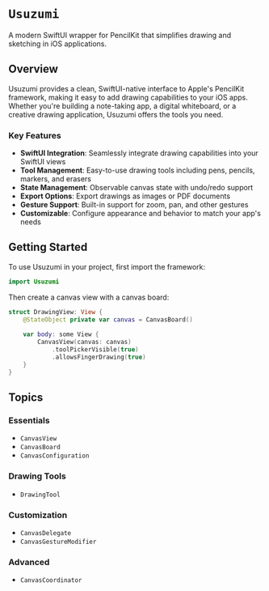 # ``Usuzumi``

A modern SwiftUI wrapper for PencilKit that simplifies drawing and sketching in iOS applications.

## Overview

Usuzumi provides a clean, SwiftUI-native interface to Apple's PencilKit framework, making it easy to add drawing capabilities to your iOS apps. Whether you're building a note-taking app, a digital whiteboard, or a creative drawing application, Usuzumi offers the tools you need.

### Key Features

- **SwiftUI Integration**: Seamlessly integrate drawing capabilities into your SwiftUI views
- **Tool Management**: Easy-to-use drawing tools including pens, pencils, markers, and erasers
- **State Management**: Observable canvas state with undo/redo support
- **Export Options**: Export drawings as images or PDF documents
- **Gesture Support**: Built-in support for zoom, pan, and other gestures
- **Customizable**: Configure appearance and behavior to match your app's needs

## Getting Started

To use Usuzumi in your project, first import the framework:

```swift
import Usuzumi
```

Then create a canvas view with a canvas board:

```swift
struct DrawingView: View {
    @StateObject private var canvas = CanvasBoard()
    
    var body: some View {
        CanvasView(canvas: canvas)
            .toolPickerVisible(true)
            .allowsFingerDrawing(true)
    }
}
```

## Topics

### Essentials

- ``CanvasView``
- ``CanvasBoard``
- ``CanvasConfiguration``

### Drawing Tools

- ``DrawingTool``

### Customization

- ``CanvasDelegate``
- ``CanvasGestureModifier``

### Advanced

- ``CanvasCoordinator``
